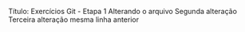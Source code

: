 Título: Exercícios Git - Etapa 1
Alterando o arquivo
Segunda alteração
Terceira alteração mesma linha anterior
